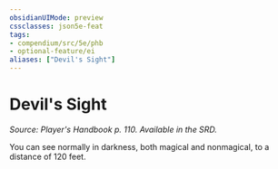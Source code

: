 ```yaml
---
obsidianUIMode: preview
cssclasses: json5e-feat
tags:
- compendium/src/5e/phb
- optional-feature/ei
aliases: ["Devil's Sight"]
---
```

# Devil's Sight
*Source: Player's Handbook p. 110. Available in the SRD.*  

You can see normally in darkness, both magical and nonmagical, to a distance of 120 feet.